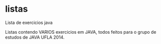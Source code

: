listas
======

Lista de exercicios java

Listas contendo VARIOS exercicios em JAVA, todos feitos para o grupo de estudos de JAVA UFLA 2014.


